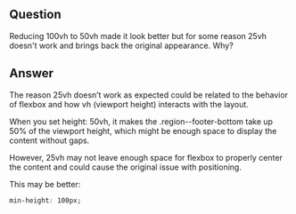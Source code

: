 ## Question

Reducing 100vh to 50vh made it look better but for some reason 25vh doesn't work and brings back the original appearance. Why?

## Answer

The reason 25vh doesn’t work as expected could be related to the behavior of flexbox and how vh (viewport height) interacts with the layout.

When you set height: 50vh, it makes the .region--footer-bottom take up 50% of the viewport height, which might be enough space to display the content without gaps.

However, 25vh may not leave enough space for flexbox to properly center the content and could cause the original issue with positioning.

This may be better:

```css
min-height: 100px;
```
